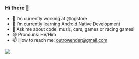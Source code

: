 ### Hi there 👋

- 🔭 I’m currently working at @logstore
- 🌱 I’m currently learning Android Native Development
- 💬 Ask me about code, music, cars, games or racing games!
- 😄 Pronouns: He/Him
- 📫 How to reach me: outrowender@gmail.com

![](https://komarev.com/ghpvc/?username=outrowender&style=flat-square&color=grey)
